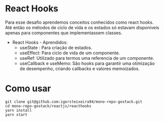 # React Hooks

Para esse desafio aprendemos conceitos conhecidos como react hooks.  Até então os métodos de ciclo de vida e os estados só estavam disponiveis apenas para componentes que implementassem classes. 

* React Hooks - Aprendidos:
  * useState : Para criação de estados.
  * useEffect: Para ciclo de vida de um componente.
  * useRef: Utilizado para termos uma referencia de um componente.
  * useCallback e useMemo: São hooks para garantir uma otimização de desempenho, criando callbacks e valores memoizados.



# Como usar

```shell
git clone git@github.com:igorsteixeira94/mono-repo-gostack.git
cd mono-repo-gostack/reactjs/reacthooks
yarn install
yarn start
```

